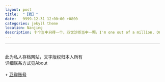 ```yaml
---
layout: post
title:  "【我】"
date:   9999-12-31 12:00:00 +0800
categories: jekyll theme
location: Nanjing
description: 十个当中只得一个，万世沙砾当中一颗。I'm one out of a million. One grain of sand.
---
```

---




<br>此为私人存档网站，文字版权归本人所有
<br>详细联系方式见About
<br>&nbsp;
<br>+ [豆瓣账号](https://www.douban.com/people/192954370/)
<br>&nbsp;
<br>&nbsp;
<br>&nbsp;
